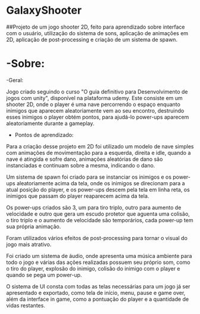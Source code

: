 # GalaxyShooter

##Projeto de um jogo shooter 2D, feito para aprendizado sobre interface com o usuário, utilização do sistema de sons, aplicação de animações em 2D, aplicação de post-processing e criação de um sistema de spawn.

-Sobre:
============================

-Geral:

Jogo criado seguindo o curso "O guia definitivo para Desenvolvimento de jogos com unity", disponível na plataforma udemy. Este consiste em um shooter 2D, onde o player é uma nave percorrendo o espaço enquanto inimigos que aparecem aleatoriamente vem ao seu encontro, destruindo esses inimigos o player obtém pontos, para ajudá-lo power-ups aparecem aleatoriamente durante a gameplay.

- Pontos de aprendizado:

Para a criação desse projeto em 2D foi utilizado um modelo de nave simples com animações de movimentação para a esquerda, direita e idle, quando a nave é atingida e sofre dano, animações aleatórias de dano são instanciadas e continuam sobre a mesma, indicando o dano.

Um sistema de spawn foi criado para se instanciar os inimigos e os power-ups aleatoriamente acima da tela, onde os inimigos se direcionam para a atual posição do player, e os power-ups descem pela tela em linha reta, os inimigos que passam do player reaparecem acima da tela.

Os power-ups criados são 3, um para tiro triplo, outro para aumento de velocidade e outro que gera um escudo protetor que aguenta uma colisão, o tiro triplo e o aumento de velocidade são temporários, cada power-up tem sua própria animação.

Foram utilizados vários efeitos de post-processing para tornar o visual do jogo mais atrativo.

Foi criado um sistema de áudio, onde apresenta uma música ambiente para todo o jogo e várias das ações realizadas possuem seu próprio som, como o tiro do player, explosão do inimigo, colisão do inimigo com o player e quando se pega um power-up.

O sistema de UI consta com todas as telas necessárias para um jogo já ser apresentado e exportado, como tela de início, menu, pause e game over, além da interface in game, como a pontuação do player e a quantidade de vidas restantes.
